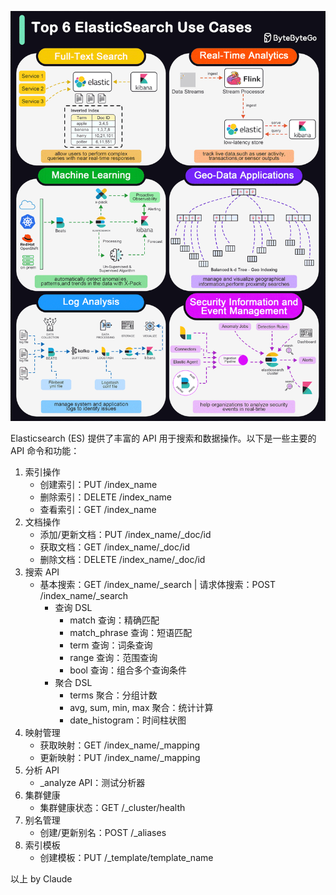 ![](./ElasticSearch%20Usage%20Case.gif)  

Elasticsearch (ES) 提供了丰富的 API 用于搜索和数据操作。以下是一些主要的 API 命令和功能：
1. 索引操作
   - 创建索引：PUT /index_name
   - 删除索引：DELETE /index_name
   - 查看索引：GET /index_name
2. 文档操作
   - 添加/更新文档：PUT /index_name/_doc/id
   - 获取文档：GET /index_name/_doc/id
   - 删除文档：DELETE /index_name/_doc/id
3. 搜索 API
   - 基本搜索：GET /index_name/_search | 请求体搜索：POST /index_name/_search
     - 查询 DSL
        - match 查询：精确匹配
        - match_phrase 查询：短语匹配
        - term 查询：词条查询
        - range 查询：范围查询
        - bool 查询：组合多个查询条件
     - 聚合 DSL
        - terms 聚合：分组计数
        - avg, sum, min, max 聚合：统计计算
        - date_histogram：时间柱状图
4. 映射管理
   - 获取映射：GET /index_name/_mapping
   - 更新映射：PUT /index_name/_mapping
5. 分析 API
   - _analyze API：测试分析器
6. 集群健康
   - 集群健康状态：GET /_cluster/health
7. 别名管理
   - 创建/更新别名：POST /_aliases
8. 索引模板
   - 创建模板：PUT /_template/template_name

以上 by Claude  
